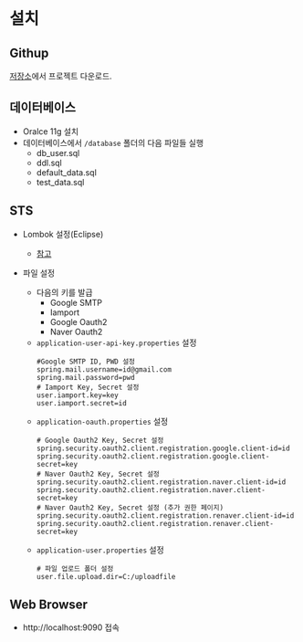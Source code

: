 # 설치
## Githup
[저장소](https://github.com/ganaab0000/kh-final-project)에서 프로젝트 다운로드.

## 데이터베이스
* Oralce 11g 설치
* 데이터베이스에서 ```/database``` 폴더의 다음 파일들 실행
    * db_user.sql
    * ddl.sql
    * default_data.sql
    * test_data.sql

## STS
* Lombok 설정(Eclipse)
    * [참고](https://countryxide.tistory.com/16)

* 파일 설정
    * 다음의 키를 발급
        * Google SMTP
        * Iamport
        * Google Oauth2
        * Naver Oauth2
    * ```application-user-api-key.properties``` 설정
      ```properties
      #Google SMTP ID, PWD 설정
      spring.mail.username=id@gmail.com
      spring.mail.password=pwd
      # Iamport Key, Secret 설정
      user.iamport.key=key
      user.iamport.secret=id
      ```
    * ```application-oauth.properties``` 설정
      ```properties
      # Google Oauth2 Key, Secret 설정
      spring.security.oauth2.client.registration.google.client-id=id
      spring.security.oauth2.client.registration.google.client-secret=key
      # Naver Oauth2 Key, Secret 설정
      spring.security.oauth2.client.registration.naver.client-id=id
      spring.security.oauth2.client.registration.naver.client-secret=key
      # Naver Oauth2 Key, Secret 설정 (추가 권한 페이지)
      spring.security.oauth2.client.registration.renaver.client-id=id
      spring.security.oauth2.client.registration.renaver.client-secret=key
      ```
    * ```application-user.properties``` 설정
      ```properties
      # 파일 업로드 폴더 설정
      user.file.upload.dir=C:/uploadfile
      ```


## Web Browser
* http://localhost:9090 접속

